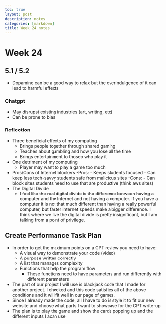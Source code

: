 ```yaml
---
toc: true
layout: post
description: notes
categories: [markdown]
title: Week 24 notes
---
```


# Week 24

## 5.1 / 5.2
- Dopamine can be a good way to relax but the overindulgence of it can lead to harmful effects
### Chatgpt
- May disrupst existing industries (art, writing, etc)
- Can be prone to bias
### Reflection
- Three beneficial effects of my computing
    - Brings people together through shared gaming
    - Teaches about gambling and how you lose all the time
    - Brings entertainment to thoseo who play it
- One detriment of my computing
    - Player may want to play a game too much
- Pros/Cons of Internet blockers
    -Pros:
        - Keeps students focused
        - Can keep less tech-savvy students safe from malicious sites
    -Cons:
        - Can block sites students need to use that are productive (think aws sites)
- The Digital Divide
    - I feel like the real digital divide is the difference between having a computer and the Internet and not having a computer. If you have a computer it is not that much different than having a really powerful computer, but faster internet speeds make a bigger difference. I think where we live the digital divide is pretty insignificant, but I am talking from a point of privilege. 




## Create Performance Task Plan
- In order to get the maximum points on a CPT review you need to have:
    - A visual way to demonstrate your code (video)
    - A purpose written correctly
    - A list that manages complexity
    - Functions that help the program flow
        - These functions need to have parameters and run differently with different parameters
- The part of our project I will use is blackjack code that I made for another project. I checked and this code satisfies all of the above conditions and it will fit well in our page of games.
- Since I already made the code, all I have to do is style it to fit our new website and choose what parts I want to showcase for the CPT write-up
- The plan is to play the game and show the cards popping up and the different inputs I acan use